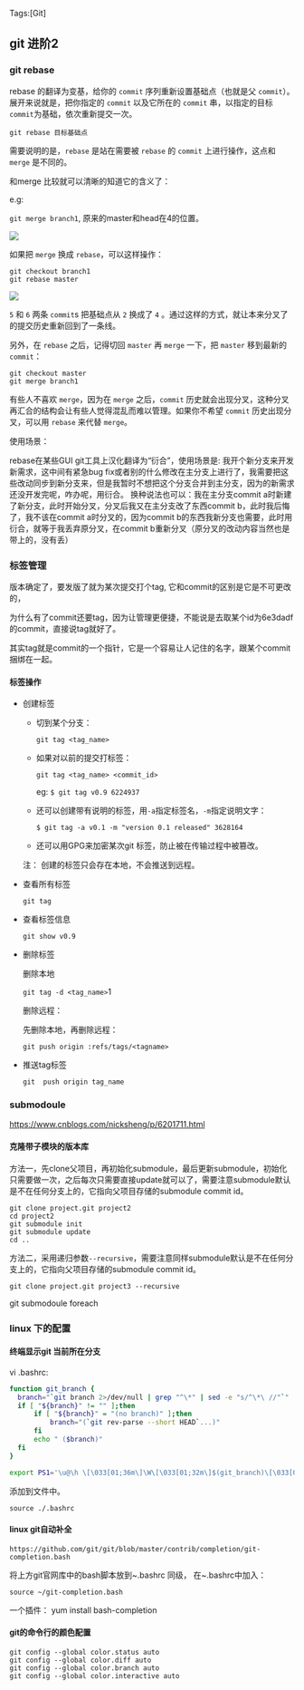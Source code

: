 Tags:[Git]

## git 进阶2

### git rebase

rebase 的翻译为变基，给你的 `commit` 序列重新设置基础点（也就是父 `commit`）。展开来说就是，把你指定的 `commit` 以及它所在的 `commit` 串，以指定的目标 `commit`为基础，依次重新提交一次。

```
git rebase 目标基础点
```

需要说明的是，`rebase` 是站在需要被 `rebase` 的 `commit` 上进行操作，这点和 `merge` 是不同的。

和merge 比较就可以清晰的知道它的含义了：

e.g:

`git merge branch1`,  原来的master和head在4的位置。

![](http://claymore.wang:5000/uploads/big/6c956bf5f5c059a3ecadb3c23467954e.png)

如果把 `merge` 换成 `rebase`，可以这样操作：

```
git checkout branch1
git rebase master
```

![](http://claymore.wang:5000/uploads/big/e4a758c87be1ccaa8233981a93af0752.png)

`5` 和 `6` 两条 `commit`s 把基础点从 `2` 换成了 `4` 。通过这样的方式，就让本来分叉了的提交历史重新回到了一条线。

另外，在 `rebase` 之后，记得切回 `master` 再 `merge` 一下，把 `master` 移到最新的 `commit`：

```
git checkout master
git merge branch1
```

有些人不喜欢 `merge`，因为在 `merge` 之后，`commit` 历史就会出现分叉，这种分叉再汇合的结构会让有些人觉得混乱而难以管理。如果你不希望 `commit` 历史出现分叉，可以用 `rebase` 来代替 `merge`。

使用场景：

rebase在某些GUI git工具上汉化翻译为“衍合”，使用场景是: 我开个新分支来开发新需求，这中间有紧急bug fix或者别的什么修改在主分支上进行了，我需要把这些改动同步到新分支来，但是我暂时不想把这个分支合并到主分支，因为的新需求还没开发完呢，咋办呢，用衍合。
换种说法也可以：我在主分支commit a时新建了新分支，此时开始分叉，分叉后我又在主分支改了东西commit b，此时我后悔了，我不该在commit a时分叉的，因为commit b的东西我新分支也需要，此时用衍合，就等于我丢弃原分叉，在commit b重新分叉（原分叉的改动内容当然也是带上的，没有丢）

### 标签管理

版本确定了，要发版了就为某次提交打个tag, 它和commit的区别是它是不可更改的，

为什么有了commit还要tag，因为让管理更便捷，不能说是去取某个id为6e3dadf的commit，直接说tag就好了。

其实tag就是commit的一个指针，它是一个容易让人记住的名字，跟某个commit捆绑在一起。

#### 标签操作

* 创建标签
  
  * 切到某个分支：
    
    `git tag <tag_name>`
  
  * 如果对以前的提交打标签：
    
    `git tag <tag_name> <commit_id>`
    
    eg: `$ git tag v0.9 6224937`
  
  * 还可以创建带有说明的标签，用`-a`指定标签名，`-m`指定说明文字：
    
    ```
    $ git tag -a v0.1 -m "version 0.1 released" 3628164
    ```
  
  * 还可以用GPG来加密某次git 标签，防止被在传输过程中被篡改。
  
  注： 创建的标签只会存在本地，不会推送到远程。

* 查看所有标签
  
  `git tag`

* 查看标签信息
  
  `git show v0.9`

* 删除标签
  
  删除本地
  
  `git tag -d <tag_name>`1
  
  删除远程：
  
  先删除本地，再删除远程：
  
  `git push origin :refs/tags/<tagname>`

* 推送tag标签
  
  `git  push origin tag_name`

### submodoule

https://www.cnblogs.com/nicksheng/p/6201711.html

#### 克隆带子模块的版本库

方法一，先clone父项目，再初始化submodule，最后更新submodule，初始化只需要做一次，之后每次只需要直接update就可以了，需要注意submodule默认是不在任何分支上的，它指向父项目存储的submodule commit id。

```
git clone project.git project2
cd project2
git submodule init
git submodule update
cd ..
```

方法二，采用递归参数`--recursive`，需要注意同样submodule默认是不在任何分支上的，它指向父项目存储的submodule commit id。

```
git clone project.git project3 --recursive
```

git submodoule foreach

### linux 下的配置

#### 终端显示git 当前所在分支

vi .bashrc:

```bash
function git_branch {
  branch="`git branch 2>/dev/null | grep "^\*" | sed -e "s/^\*\ //"`"
  if [ "${branch}" != "" ];then
      if [ "${branch}" = "(no branch)" ];then
          branch="(`git rev-parse --short HEAD`...)"
      fi
      echo " ($branch)"
  fi
}

export PS1='\u@\h \[\033[01;36m\]\W\[\033[01;32m\]$(git_branch)\[\033[00m\] \$ '
```

添加到文件中。

`source ./.bashrc`

#### linux git自动补全

`https://github.com/git/git/blob/master/contrib/completion/git-completion.bash `

将上方git官网库中的bash脚本放到~.bashrc 同级， 在~.bashrc中加入：

`source ~/git-completion.bash`

一个插件： yum install bash-completion  

#### git的命令行的颜色配置

```
git config --global color.status auto 
git config --global color.diff auto 
git config --global color.branch auto 
git config --global color.interactive auto
```
